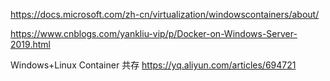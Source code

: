 https://docs.microsoft.com/zh-cn/virtualization/windowscontainers/about/

https://www.cnblogs.com/yankliu-vip/p/Docker-on-Windows-Server-2019.html

Windows+Linux Container 共存
https://yq.aliyun.com/articles/694721